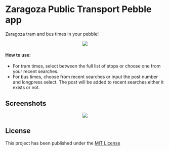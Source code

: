 # Zaragoza Public Transport Pebble app
Zaragoza tram and bus times in your pebble!

<p align="center">
  <img src="http://i.imgur.com/jP1pCkG.png"/>
</p>

#### How to use:

* For tram times, select between the full list of stops or choose one from your recent searches.
* For bus times, choose from recent searches or input the post number and longpress select. The post will be added to recent searches either it exists or not.

## Screenshots

<p align="center">
  <img src="http://i.imgur.com/ChEvjkB.png"/>
</p>

## License
This project has been published under the [MIT License](https://github.com/iAbadia/Pebble-Public-Transport-Zgz/blob/master/LICENSE) 
